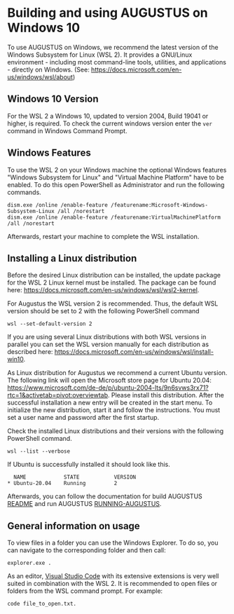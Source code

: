 # Building and using AUGUSTUS on Windows 10

To use AUGUSTUS on Windows, we recommend the latest version of the Windows Subsystem for Linux (WSL 2). It provides a GNU/Linux environment - including most command-line tools, utilities, and applications - directly on Windows. (See: <https://docs.microsoft.com/en-us/windows/wsl/about>)


## Windows 10 Version

For the WSL 2 a Windows 10, updated to version 2004, Build 19041 or higher, is required. To check the current windows version enter the `ver` command in Windows Command Prompt.

## Windows Features

To use the WSL 2 on your Windows machine the optional Windows features "Windows Subsystem for Linux" and  "Virtual Machine Platform" have to be enabled. To do this open PowerShell as Administrator and run the following commands.

    dism.exe /online /enable-feature /featurename:Microsoft-Windows-Subsystem-Linux /all /norestart
    dism.exe /online /enable-feature /featurename:VirtualMachinePlatform /all /norestart

Afterwards, restart your machine to complete the WSL installation.

## Installing a Linux distribution

Before the desired Linux distribution can be installed, the update package for the WSL 2 Linux  kernel  must be installed.  The package can be found here: <https://docs.microsoft.com/en-us/windows/wsl/wsl2-kernel>.

For Augustus the WSL version 2 is recommended. Thus, the default WSL version should be set to 2 with the following  PowerShell command 

    wsl --set-default-version 2

If you are using several Linux distributions with both WSL versions in parallel you can set the  WSL version manually for each distribution as described here: <https://docs.microsoft.com/en-us/windows/wsl/install-win10>.

As Linux distribution for Augustus we recommend a current Ubuntu version.  The following link will open the Microsoft store page for Ubuntu 20.04: <https://www.microsoft.com/de-de/p/ubuntu-2004-lts/9n6svws3rx71?rtc=1&activetab=pivot:overviewtab>. Please install this distribution.  After the successful installation a new entry will be created in the start menu. To initialize the new distribution, start it and follow the instructions. You must set a user name and password after the first startup.

Check the installed Linux distributions and their versions with the following  PowerShell command.

    wsl --list --verbose

If Ubuntu is successfully installed it should look like this.

      NAME            STATE           VERSION
    * Ubuntu-20.04    Running         2

Afterwards, you can follow the documentation for build AUGUSTUS [README](../README.md) and run AUGUSTUS [RUNNING-AUGUSTUS](RUNNING-AUGUSTUS.md).

## General information on usage

To view files in a folder you can use the Windows Explorer. To do so, you can navigate to the corresponding folder and then call:

    explorer.exe .

As an editor, [Visual Studio Code](<https://code.visualstudio.com/>) with its extensive extensions is very well suited in combination with the WSL 2. It is recommended to open files or folders from the WSL command prompt. For example:

    code file_to_open.txt.
